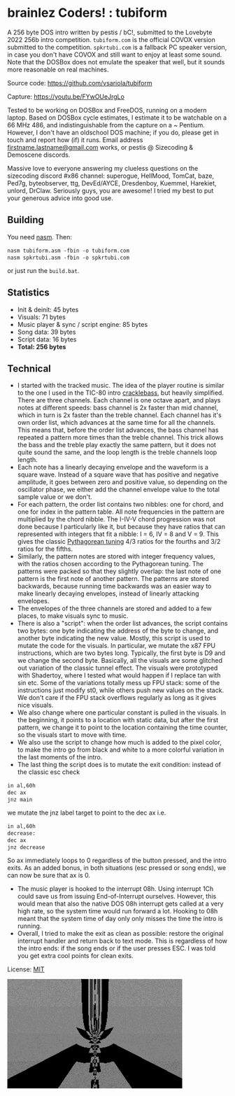 # brainlez Coders! : tubiform

A 256 byte DOS intro written by pestis / bC!, submitted to the Lovebyte
2022 256b intro competition. `tubiform.com` is the official COVOX
version submitted to the competition. `spkrtubi.com` is a fallback PC
speaker version, in case you don't have COVOX and still want to enjoy at
least some sound. Note that the DOSBox does not emulate the speaker that
well, but it sounds more reasonable on real machines.

Source code: https://github.com/vsariola/tubiform

Capture: https://youtu.be/FYwOUeJrgLo

Tested to be working on DOSBox and FreeDOS, running on a modern laptop.
Based on DOSBox cycle estimates, I estimate it to be watchable on a 66
MHz 486, and indistinguishable from the capture on a ~ Pentium. However,
I don't have an oldschool DOS machine; if you do, please get in touch
and report how (if) it runs. Email address firstname.lastname@gmail.com
works, or pestis @ Sizecoding & Demoscene discords.

Massive love to everyone answering my clueless questions on the
sizecoding discord #x86 channel: superogue, HellMood, TomCat, baze,
Ped7g, byteobserver, ttg, DevEd/AYCE, Dresdenboy, Kuemmel, Harekiet,
unlord, DrClaw. Seriously guys, you are awesome! I tried my best to put
your generous advice into good use.

## Building

You need [nasm](https://nasm.us/). Then:

```
nasm tubiform.asm -fbin -o tubiform.com
nasm spkrtubi.asm -fbin -o spkrtubi.com
```

or just run the `build.bat`.

## Statistics

- Init & deinit: 45 bytes
- Visuals: 71 bytes
- Music player & sync / script engine: 85 bytes
- Song data: 39 bytes
- Script data: 16 bytes
- **Total: 256 bytes**

## Technical

- I started with the tracked music. The idea of the player routine is
  similar to the one I used in the TIC-80 intro
  [cracklebass](https://github.com/vsariola/cracklebass), but heavily
  simplified. There are three channels. Each channel is one octave
  apart, and plays notes at different speeds: bass channel is 2x faster
  than mid channel, which in turn is 2x faster than the treble channel.
  Each channel has it's own order list, which advances at the same time
  for all the channels. This means that, before the order list advances,
  the bass channel has repeated a pattern more times than the treble
  channel. This trick allows the bass and the treble play exactly the
  same pattern, but it does not quite sound the same, and the loop
  length is the treble channels loop length.
- Each note has a linearly decaying envelope and the waveform is a
  square wave. Instead of a square wave that has positive and negative
  amplitude, it goes between zero and positive value, so depending on
  the oscillator phase, we either add the channel envelope value to the
  total sample value or we don't.
- For each pattern, the order list contains two nibbles: one for chord,
  and one for index in the pattern table. All note frequencies in the
  pattern are multiplied by the chord nibble. The I-IV-V chord
  progression was not done because I particularly like it, but because
  they have ratios that can represented with integers that fit a nibble:
  I = 6, IV = 8 and V = 9. This gives the classic
  [Pythagorean tuning](https://en.wikipedia.org/wiki/Pythagorean_tuning)
  4/3 ratios for the fourths and 3/2 ratios for the fifths.
- Similarly, the pattern notes are stored with integer frequency values,
  with the ratios chosen according to the Pythagorean tuning. The
  patterns were packed so that they slightly overlap: the last note of
  one pattern is the first note of another pattern. The patterns are
  stored backwards, because running time backwards was an easier way to
  make linearly decaying envelopes, instead of linearly attacking
  envelopes.
- The envelopes of the three channels are stored and added to a few
  places, to make visuals sync to music.
- There is also a "script": when the order list advances, the script
  contains two bytes: one byte indicating the address of the byte to
  change, and another byte indicating the new value. Mostly, this script
  is used to mutate the code for the visuals. In particular, we mutate
  the x87 FPU instructions, which are two bytes long. Typically, the
  first byte is D9 and we change the second byte. Basically, all the
  visuals are some glitched out variation of the classic tunnel effect.
  The visuals were prototyped with Shadertoy, where I tested what would
  happen if I replace tan with sin etc. Some of the variations totally
  mess up FPU stack: some of the instructions just modify st0, while
  others push new values on the stack. We don't care if the FPU stack
  overflows regularly as long as it gives nice visuals.
- We also change where one particular constant is pulled in the visuals.
  In the beginning, it points to a location with static data, but after
  the first pattern, we change it to point to the location containing
  the time counter, so the visuals start to move with time.
- We also use the script to change how much is added to the pixel color,
  to make the intro go from black and white to a more colorful variation
  in the last moments of the intro.
- The last thing the script does is to mutate the exit condition:
  instead of the classic esc check
```
in al,60h
dec ax
jnz main
```
we mutate the jnz label target to point to the dec ax i.e.
```
in al,60h
decrease:
dec ax
jnz decrease
```
So ax immediately loops to 0 regardless of the button pressed, and the
intro exits. As an added bonus, in both situations (esc pressed or song
ends), we can now be sure that ax is 0.
- The music player is hooked to the interrupt 08h. Using interrupt 1Ch
  could save us from issuing End-of-Interrupt ourselves. However, this
  would mean that also the native DOS 08h interrupt gets called at a
  very high rate, so the system time would run forward a lot. Hooking to
  08h meant that the system time of day only only misses the time the
  intro is running.
- Overall, I tried to make the exit as clean as possible: restore the
  original interrupt handler and return back to text mode. This is
  regardless of how the intro ends: if the song ends or if the user
  presses ESC. I was told you get extra cool points for clean exits.

License: [MIT](LICENSE)

![Screenshot of the intro](screenshot.png)